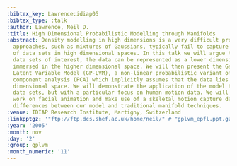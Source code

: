 ```yaml
---
:bibtex_key: Lawrence:idiap05
:bibtex_type: :talk
:author: Lawrence, Neil D.
:title: High Dimensional Probabilistic Modelling through Manifolds
:abstract: Density modelling in high dimensions is a very difficult problem. Traditional
  approaches, such as mixtures of Gaussians, typically fail to capture the structure
  of data sets in high dimensional spaces. In this talk we will argue that for many
  data sets of interest, the data can be represented as a lower dimensional manifold
  immersed in the higher dimensional space. We will then present the Gaussian Process
  Latent Variable Model (GP-LVM), a non-linear probabilistic variant of principal
  component analysis (PCA) which implicitly assumes that the data lies on a lower
  dimensional space. We will demonstrate the application of the model to a range of
  data sets, but with a particular focus on human motion data. We will show some preliminary
  work on facial animation and make use of a skeletal motion capture data set to illustrate
  differences between our model and traditional manifold techniques.
:venue: IDIAP Research Institute, Martigny, Switzerland
:linkpptgz: '"ftp://ftp.dcs.shef.ac.uk/home/neil/" # "gplvm_epfl.ppt.gz"'
:year: '2005'
:month: nov
:day: '2'
:group: gplvm
:month_numeric: '11'
---
```

